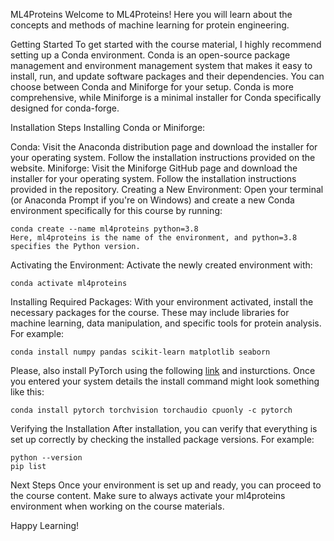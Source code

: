 ML4Proteins
Welcome to ML4Proteins! Here you will learn about the concepts and methods of machine learning for protein engineering.

Getting Started
To get started with the course material, I highly recommend setting up a Conda environment. Conda is an open-source package management and environment management system that makes it easy to install, run, and update software packages and their dependencies. You can choose between Conda and Miniforge for your setup. Conda is more comprehensive, while Miniforge is a minimal installer for Conda specifically designed for conda-forge.

Installation Steps
Installing Conda or Miniforge:

Conda: Visit the Anaconda distribution page and download the installer for your operating system. Follow the installation instructions provided on the website.
Miniforge: Visit the Miniforge GitHub page and download the installer for your operating system. Follow the installation instructions provided in the repository.
Creating a New Environment:
Open your terminal (or Anaconda Prompt if you're on Windows) and create a new Conda environment specifically for this course by running:

```
conda create --name ml4proteins python=3.8
Here, ml4proteins is the name of the environment, and python=3.8 specifies the Python version.
```


Activating the Environment:
Activate the newly created environment with:

```
conda activate ml4proteins
```

Installing Required Packages:
With your environment activated, install the necessary packages for the course. These may include libraries for machine learning, data manipulation, and specific tools for protein analysis. For example:


```
conda install numpy pandas scikit-learn matplotlib seaborn
```

Please, also install PyTorch using the following [link](https://pytorch.org/get-started/locally/) and insturctions. Once you entered your system details the install command might look something like this:

```
conda install pytorch torchvision torchaudio cpuonly -c pytorch
```

Verifying the Installation
After installation, you can verify that everything is set up correctly by checking the installed package versions. For example:

```
python --version
pip list
```

Next Steps
Once your environment is set up and ready, you can proceed to the course content. Make sure to always activate your ml4proteins environment when working on the course materials.

Happy Learning!
